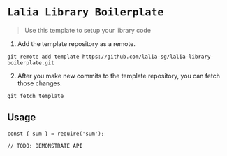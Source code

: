 # `Lalia Library Boilerplate`

> Use this template to setup your library code

1. Add the template repository as a remote.
```
git remote add template https://github.com/lalia-sg/lalia-library-boilerplate.git
```

2. After you make new commits to the template repository, you can fetch those changes.

`git fetch template`

## Usage

```
const { sum } = require('sum');

// TODO: DEMONSTRATE API
```


